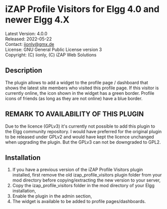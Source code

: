 iZAP Profile Visitors for Elgg 4.0 and newer Elgg 4.X
=====================================================

Latest Version: 4.0.0  
Released: 2022-05-22  
Contact: iionly@gmx.de  
License: GNU General Public License version 3  
Copyright: (C) iionly, (C) iZAP Web Solutions


Description
-----------

The plugin allows to add a widget to the profile page / dashboard that shows the latest site members who visited this profile page. If this visitor is currently online, the icon shown in the widget has a green border. Profile icons of friends (as long as they are not online) have a blue border.


REMARK TO AVAILABILITY OF THIS PLUGIN
-------------------------------------

Due to the licence (GPLv3) it's currently not possible to add this plugin to the Elgg community repository. I would have preferred for the original plugin to be released under GPLv2 and would have kept the licence unchanged when upgrading the plugin. But the GPLv3 can not be downgraded to GPL2.


Installation
------------

1. If you have a previous version of the iZAP Profile Visitors plugin installed, first remove the old izap_profile_visitors plugin folder from your mod directory before copying/extracting the new version to your server,
2. Copy the izap_profile_visitors folder in the mod directory of your Elgg installation,
3. Enable the plugin in the admin section,
4. The widget is available to be added to profile pages/dashboards.

